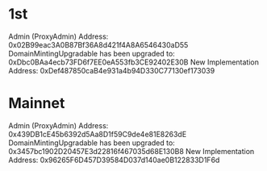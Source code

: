 # 1st

Admin (ProxyAdmin) Address: 0x02B99eac3A0B87Bf36A8d421f4A8A6546430aD55
DomainMintingUpgradable has been upgraded to: 0xDbc0BAa4ecb73FD6f7EE0eA553fb3CE92402E30B
New Implementation Address: 0xDef487850caB4e931a4b94D330C77130ef173039

# Mainnet

Admin (ProxyAdmin) Address: 0x439DB1cE45b6392d5Aa8D1f59C9de4e81E8263dE
DomainMintingUpgradable has been upgraded to: 0x3457bc1902D20457E3d22816f467035d68E130B8
New Implementation Address: 0x96265F6D457D39584D037d140ae0B122833D1F6d




<!-- 0xDef487850caB4e931a4b94D330C77130ef173039 -->